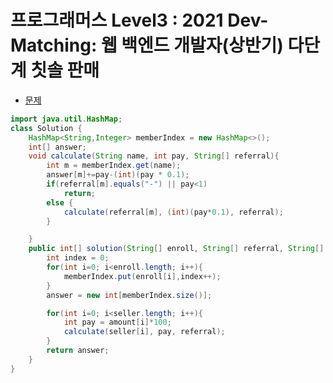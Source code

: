 # 프로그래머스 Level3 : 2021 Dev-Matching: 웹 백엔드 개발자(상반기) 다단계 칫솔 판매

- [문제](https://programmers.co.kr/learn/courses/30/lessons/77486?language=java)

```java
import java.util.HashMap;
class Solution {
    HashMap<String,Integer> memberIndex = new HashMap<>();
    int[] answer;
    void calculate(String name, int pay, String[] referral){
        int m = memberIndex.get(name);
        answer[m]+=pay-(int)(pay * 0.1);
        if(referral[m].equals("-") || pay<1)
            return;
        else {
            calculate(referral[m], (int)(pay*0.1), referral);
        }

    }
    public int[] solution(String[] enroll, String[] referral, String[] seller, int[] amount) {
        int index = 0;
        for(int i=0; i<enroll.length; i++){
            memberIndex.put(enroll[i],index++);
        }
        answer = new int[memberIndex.size()];

        for(int i=0; i<seller.length; i++){
            int pay = amount[i]*100;
            calculate(seller[i], pay, referral);
        }
        return answer;
    }
}
```